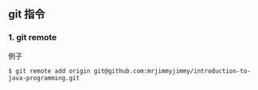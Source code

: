 ## git 指令
### 1. git remote

例子
```
$ git remote add origin git@github.com:mrjimmyjimmy/introduction-to-java-programming.git
```